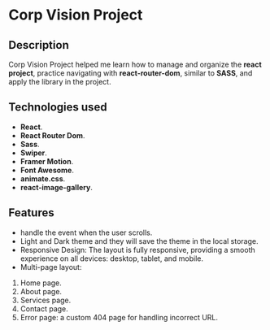 # Corp Vision Project

## Description
Corp Vision Project helped me learn how to manage and organize the **react project**, practice navigating with **react-router-dom**, similar to **SASS**, and apply the library in the project.

## Technologies used
- **React**.
- **React Router Dom**.
- **Sass**.
- **Swiper**.
- **Framer Motion**.
- **Font Awesome**.
- **animate.css**.
- **react-image-gallery**.

## Features
- handle the event when the user scrolls.
- Light and Dark theme and they will save the theme in the local storage.
- Responsive Design: The layout is fully responsive, providing a smooth experience on all devices: desktop, tablet, and mobile.
- Multi-page layout:
 1. Home page.
 2. About page.
 3. Services page.
 4. Contact page.
 5. Error page: a custom 404 page for handling incorrect URL.


